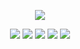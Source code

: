 <p align="center">
  <img src="i.imgur.com/00JLIuB.png">
</p>

<p align="center">
	<img src="https://img.shields.io/badge/status-finished-success?color=%2312bab9&style=flat-square"/>
	<img src="https://img.shields.io/badge/evaluated-24%20%2F%2011%20%2F%202022-success?color=%2312bab9&style=flat-square"/>
	<img src="https://img.shields.io/badge/score-125%20%2F%20100-success?color=%2312bab9&style=flat-square"/>
	<img src="https://img.shields.io/github/languages/top/0xdespair/libft?color=%2312bab9&style=flat-square"/>
	<img src="https://img.shields.io/github/last-commit/0xdespair/libft?color=%2312bab9&style=flat-square"/>
